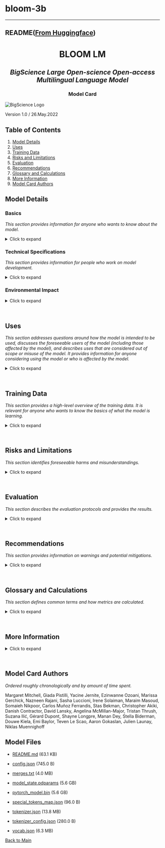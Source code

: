 
# bloom-3b
---


## README([From Huggingface](https://huggingface.co/bigscience/bloom-3b))



<h1 style='text-align: center '>BLOOM LM</h1> 
<h2 style='text-align: center '><em>BigScience Large Open-science Open-access Multilingual Language Model</em> </h2> 
<h3 style='text-align: center '>Model Card</h3>
<img src="https://s3.amazonaws.com/moonup/production/uploads/1657124309515-5f17f0a0925b9863e28ad517.png" alt="BigScience Logo" width="800" style="margin-left:'auto' margin-right:'auto' display:'block'"/>

Version 1.0 / 26.May.2022

## Table of Contents
1. [Model Details](#model-details)
2. [Uses](#uses)
3. [Training Data](#training-data)
4. [Risks and Limitations](#risks-and-limitations)
5. [Evaluation](#evaluation)
6. [Recommendations](#recommendations)
7. [Glossary and Calculations](#glossary-and-calculations)
8. [More Information](#more-information)
9. [Model Card Authors](#model-card-authors)

## Model Details  

### Basics
*This section provides information for anyone who wants to know about the model.*

<details>
<summary>Click to expand</summary> <br/>
    
**Developed by:** BigScience ([website](https://bigscience.huggingface.co))

* All collaborators are either volunteers or have an agreement with their employer. *(Further breakdown of participants forthcoming.)*
    
**Model Type:** Transformer-based Language Model

**Version:** 1.0.0

**Languages:** Multiple; see [training data](#training-data)

**License:** RAIL License v1.0 ([link](https://huggingface.co/spaces/bigscience/license))

**Release Date Estimate:** Monday, 11.July.2022

**Send Questions to:** bigscience-contact@googlegroups.com

**Cite as:** BigScience, _BigScience Language Open-science Open-access Multilingual (BLOOM) Language Model_. International, May 2021-May 2022

**Funded by:** 
    
* The French government.

* Hugging Face ([website](https://huggingface.co)).

* Organizations of contributors.  *(Further breakdown of organizations forthcoming.)*

</details>

### Technical Specifications
*This section provides information for people who work on model development.*

<details>
<summary>Click to expand</summary><br/>

Please see [the BLOOM training README](https://github.com/bigscience-workshop/bigscience/tree/master/train/tr11-176B-ml#readme) for full details on replicating training.

**Model Architecture:** Modified from Megatron-LM GPT2 (see [paper](https://arxiv.org/abs/1909.08053), [BLOOM Megatron code](https://github.com/bigscience-workshop/Megatron-DeepSpeed)):

* Decoder-only architecture

* Layer normalization applied to word embeddings layer (`StableEmbedding`; see [code](https://github.com/facebookresearch/bitsandbytes), [paper](https://arxiv.org/pdf/2110.02861.pdf))

* ALiBI positional encodings (see [paper](https://arxiv.org/pdf/2108.12409.pdf)), with GeLU activation functions

* 3,002,557,440 parameters:

    * 642,252,800 embedding parameters

    * 30 layers, 32 attention heads

    * Hidden layers are 2560-dimensional

    * Sequence length of 2048 tokens used (see [BLOOM tokenizer](https://huggingface.co/bigscience/tokenizer), [tokenizer description](#tokenization))

**Objective Function:** Cross Entropy with mean reduction (see [API documentation](https://pytorch.org/docs/stable/generated/torch.nn.CrossEntropyLoss.html#torch.nn.CrossEntropyLoss)).
    
**Compute infrastructure:** Jean Zay Public Supercomputer, provided by the French government (see [announcement](https://www.enseignementsup-recherche.gouv.fr/fr/signature-du-marche-d-acquisition-de-l-un-des-supercalculateurs-les-plus-puissants-d-europe-46733)).

* Hardware: 384 A100 80GB GPUs (48 nodes):
    
    * Additional 32 A100 80GB GPUs (4 nodes) in reserve

    *  8 GPUs per node Using NVLink 4 inter-gpu connects, 4 OmniPath links

    *   CPU: AMD

    *   CPU memory: 512GB per node

    *   GPU memory: 640GB per node

    *   Inter-node connect: Omni-Path Architecture (OPA)

    *   NCCL-communications network: a fully dedicated subnet

    *   Disc IO network: shared network with other types of nodes

* Software:
  
    *   Megatron-DeepSpeed ([Github link](https://github.com/bigscience-workshop/Megatron-DeepSpeed))

    *   DeepSpeed ([Github link](https://github.com/microsoft/DeepSpeed))

    *   PyTorch (pytorch-1.11 w/ CUDA-11.5; see [Github link](https://github.com/pytorch/pytorch))

    *   apex ([Github link](https://github.com/NVIDIA/apex))


#### **Training**

Training logs: [Tensorboard link](https://huggingface.co/tensorboard/bigscience/tr11c-2B5-logs)

- Number of epochs: 1 (*current target*)

- Dates:
    
    - Started 11th March, 2022 11:42am PST

    - Ended 5th July, 2022

- Estimated cost of training: Equivalent of $2-5M in cloud computing (including preliminary experiments)

- Server training location: Île-de-France, France

#### **Tokenization**
    
The BLOOM tokenizer ([link](https://huggingface.co/bigscience/tokenizer)) is a learned subword tokenizer trained using:
    
- A byte-level Byte Pair Encoding (BPE) algorithm 

- A simple pre-tokenization rule, no normalization

- A vocabulary size of 250,680

It was trained on a subset of a preliminary version of the corpus using alpha-weighting per language.    
    
</details>


### Environmental Impact

<details>
<summary>Click to expand</summary><br/>

The training supercomputer, Jean Zay ([website](http://www.idris.fr/eng/jean-zay/jean-zay-presentation-eng.html)), uses mostly nuclear energy. The heat generated by it is reused for heating campus housing.
    
**Estimated carbon emissions:**  *(Forthcoming upon completion of training.)*
    
**Estimated electricity usage:** *(Forthcoming upon completion of training.)*


</details>
<p>&nbsp;</p>

## Uses

*This section addresses questions around how the model is intended to be used, discusses the foreseeable users of the model (including those affected by the model), and describes uses that are considered out of scope or misuse of the model. 
It provides information for anyone considering using the model or who is affected by the model.*


<details>
<summary>Click to expand</summary><br/>
    
### Intended Use

This model is being created in order to enable public research on large language models (LLMs). LLMs are intended to be used for language generation or as a pretrained base model that can be further fine-tuned for specific tasks. Use cases below are not exhaustive.

#### **Direct Use**

-   Text generation

-   Exploring characteristics of language generated by a language model

    -   Examples: Cloze tests, counterfactuals, generations with reframings

#### **Downstream Use**

-   Tasks that leverage language models include: Information Extraction, Question Answering, Summarization

### Misuse and Out-of-scope Use
*This section addresses what users ought not do with the model.*

See the [BLOOM License](https://huggingface.co/spaces/bigscience/license), Attachment A, for detailed usage restrictions. The below list is non-exhaustive, but lists some easily foreseeable problematic use cases.

#### **Out-of-scope Uses**

Using the model in [high-stakes](#high-stakes) settings is out of scope for this model.  The model is not designed for [critical decisions](#critical-decisions) nor uses with any material consequences on an individual's livelihood or wellbeing. The model outputs content that appears factual but is not correct.  

##### Out-of-scope Uses Include:

-   Usage in biomedical domains, political and legal domains, or finance domains

-   Usage for evaluating or scoring individuals, such as for employment, education, or credit

-   Applying the model for critical automatic decisions, generating factual content, creating reliable summaries, or generating predictions that must be correct

#### **Misuse**

Intentionally using the model for harm, violating [human rights](#human-rights), or other kinds of malicious activities, is a misuse of this model. This includes:

-   Spam generation

-   Disinformation and influence operations

-   Disparagement and defamation

-   Harassment and abuse
  
-   [Deception](#deception)

-   Unconsented impersonation and imitation

-   Unconsented surveillance 

-   Generating content without attribution to the model, as specified in the [RAIL License, Use Restrictions](https://huggingface.co/spaces/bigscience/license)

### Intended Users

#### **Direct Users**

-   General Public

-   Researchers

-   Students

-   Educators

-   Engineers/developers

-   Non-commercial entities

-   Community advocates, including human and civil rights groups

#### Indirect Users

-   Users of derivatives created by Direct Users, such as those using software with an [intended use](#intended-use)

-   Users of [Derivatives of the Model, as described in the License](https://huggingface.co/spaces/bigscience/license)

#### Others Affected (Parties Prenantes)

-   People and groups referred to by the LLM

-   People and groups exposed to outputs of, or decisions based on, the LLM

-   People and groups whose original work is included in the LLM
    
</details>
<p>&nbsp;</p>

## Training Data
*This section provides a high-level overview of the training data. It is relevant for anyone who wants to know the basics of what the model is learning.*


<details>
<summary>Click to expand</summary><br/>
    
Details for each dataset are provided in individual [Data Cards](https://huggingface.co/spaces/bigscience/BigScienceCorpus).

Training data includes:

-   45 natural languages
    
-   12 programming languages

-   In 1.5TB of pre-processed text, converted into 350B unique tokens (see [the tokenizer section](#tokenization) for more.)


#### **Languages**
    
The pie chart shows the distribution of languages in training data.
   
![![pie chart showing the distribution of languages in training data](https://github.com/bigscience-workshop/model_card/blob/main/assets/data/pie_chart.svg?raw=true)


The following table shows the further distribution of Niger-Congo and Indic languages in the training data.
<details>
<summary>Click to expand</summary><br/>
    
| Niger Congo    | Percentage |         | Indic     | Percentage |
|----------------|------------ |------  |-----------|------------|
| Chi Tumbuka    | 0.00002    |         | Assamese  | 0.01       |
| Kikuyu         | 0.00004    |         | Odia      | 0.04       |
| Bambara        | 0.00004    |         | Gujarati  | 0.04       |
| Akan           | 0.00007    |         | Marathi   | 0.05       |
| Xitsonga       | 0.00007    |         | Punjabi   | 0.05       |
| Sesotho        | 0.00007    |         | Kannada   | 0.06       |
| Chi Chewa      | 0.0001     |         | Nepali    | 0.07       |
| Setswana       | 0.0002     |         | Telugu    | 0.09       |
| Northern Sotho | 0.0002     |         | Malayalam | 0.10       |
| Fon            | 0.0002     |         | Urdu      | 0.10       |
| Kirundi        | 0.0003     |         | Tamil     | 0.20       |
| Wolof          | 0.0004     |         | Bengali   | 0.50       |
| Kuganda        | 0.0004     |         | Hindi     | 0.70       |
| Chi Shona      | 0.001      |
| Isi Zulu       | 0.001      |
| Igbo           | 0.001      |
| Xhosa          | 0.001      |
| Kinyarwanda    | 0.003      |
| Yoruba         | 0.006      |
| Swahili        | 0.02       |
</details>

The following table shows the distribution of programming languages.
<details>
<summary>Click to expand</summary><br/>
    
| Extension      | Language   | Number of files |
|----------------|------------|-----------------|
| java           | Java       | 5,407,724       |
| php            | PHP        | 4,942,186       |
| cpp            | C++        | 2,503,930       |
| py             | Python     | 2,435,072       |
| js             | JavaScript | 1,905,518       |
| cs             | C#         | 1,577,347       |
| rb             | Ruby       | 6,78,413        |
| cc             | C++        | 443,054         |
| hpp            | C++        | 391,048         |
| lua            | Lua        | 352,317         |
| go             | GO         | 227,763         |
| ts             | TypeScript | 195,254         |
| C              | C          | 134,537         |
| scala          | Scala      | 92,052          |
| hh             | C++        | 67,161          |
| H              | C++        | 55,899          |
| tsx            | TypeScript | 33,107          |
| rs             | Rust       | 29,693          |
| phpt           | PHP        | 9,702           |
| c++            | C++        | 1,342           |
| h++            | C++        | 791             |
| php3           | PHP        | 540             |
| phps           | PHP        | 270             |
| php5           | PHP        | 166             |
| php4           | PHP        | 29              |
    
</details>    
</details>
<p>&nbsp;</p>

## Risks and Limitations
*This section identifies foreseeable harms and misunderstandings.*

<details>
<summary>Click to expand</summary><br/>
    
Model may:

-   Overrepresent some viewpoints and underrepresent others

-   Contain stereotypes
  
-   Contain [personal information](#personal-data-and-information)

-   Generate:

    -   Hateful, abusive, or violent language

    -   Discriminatory or prejudicial language

    -   Content that may not be appropriate for all settings, including sexual content

-   Make errors, including producing incorrect information as if it were factual

-   Generate irrelevant or repetitive outputs
</details>
<p>&nbsp;</p>

## Evaluation
*This section describes the evaluation protocols and provides the results.*

<details>
<summary>Click to expand</summary><br/>

### Metrics 
*This section describes the different ways performance is calculated and why.*
    
Includes:

| Metric             | Why chosen                                                         |
|--------------------|--------------------------------------------------------------------|
| [Perplexity](#perplexity)         | Standard metric for quantifying model improvements during training |
| Cross Entropy [Loss](#loss) | Standard objective for language models.                            |

And multiple different metrics for specific tasks. _(More evaluation metrics forthcoming upon completion of evaluation protocol.)_

### Factors 
*This section lists some different aspects of BLOOM models. Its focus is on aspects that are likely to give rise to high variance in model behavior.*

- Language, such as English or Yoruba

- Domain, such as newswire or stories
    
- Demographic characteristics, such as gender or nationality

###  Results
*Results are based on the [Factors](#factors) and [Metrics](#metrics).*

**Zero-shot evaluations:**

See this repository for JSON files: https://github.com/bigscience-workshop/evaluation-results

| Task | Language | Metric | BLOOM-2B5 |
|:----|:----|:----|:----:|
| arc_challenge | eng | acc ↑ | 0.28 |
| arc_easy | eng | acc ↑ | 0.595 |
| axb (Median of 10 prompts) | eng | acc ↑ | 0.443 |
| axg (Median of 10 prompts) | eng | acc ↑ | 0.5 |
| boolq (Median of 11 prompts) | eng | acc ↑ | 0.617 |
| cb (Median of 15 prompts) | eng | acc ↑ | 0.304 |
| cola (Median of 5 prompts) | eng | acc ↑ | 0.611 |
| copa (Median of 9 prompts) | eng | acc ↑ | 0.63 |
| crows_pairs_english (Median of 6 prompts) | eng | acc ↑ | 0.497 |
| crows_pairs_french (Median of 7 prompts) | fra | acc ↑ | 0.503 |
| diabla (Median of 2 prompts) | eng | acc ↑ | 0.289 |
| gsarti/flores_101_afr | afr | byte_perplexity ↓ | 6.501 |
| gsarti/flores_101_amh | amh | byte_perplexity ↓ | 3.973 |
| gsarti/flores_101_ara | ara | byte_perplexity ↓ | 1.808 |
| gsarti/flores_101_asm | asm | byte_perplexity ↓ | 5.699 |
| gsarti/flores_101_ast | ast | byte_perplexity ↓ | 3.925 |
| gsarti/flores_101_azj | azj | byte_perplexity ↓ | 6.943 |
| gsarti/flores_101_bel | bel | byte_perplexity ↓ | 3.614 |
| gsarti/flores_101_ben | ben | byte_perplexity ↓ | 5.121 |
| gsarti/flores_101_bos | bos | byte_perplexity ↓ | 5.653 |
| gsarti/flores_101_bul | bul | byte_perplexity ↓ | 2.701 |
| gsarti/flores_101_cat | cat | byte_perplexity ↓ | 2.305 |
| gsarti/flores_101_ceb | ceb | byte_perplexity ↓ | 6.291 |
| gsarti/flores_101_ces | ces | byte_perplexity ↓ | 5.447 |
| gsarti/flores_101_ckb | ckb | byte_perplexity ↓ | 3.726 |
| gsarti/flores_101_cym | cym | byte_perplexity ↓ | 12.539 |
| gsarti/flores_101_dan | dan | byte_perplexity ↓ | 5.183 |
| gsarti/flores_101_deu | deu | byte_perplexity ↓ | 3.118 |
| gsarti/flores_101_ell | ell | byte_perplexity ↓ | 2.468 |
| gsarti/flores_101_eng | eng | byte_perplexity ↓ | 2.019 |
| gsarti/flores_101_est | est | byte_perplexity ↓ | 9.117 |
| gsarti/flores_101_fas | fas | byte_perplexity ↓ | 3.058 |
| gsarti/flores_101_fin | fin | byte_perplexity ↓ | 6.847 |
| gsarti/flores_101_fra | fra | byte_perplexity ↓ | 1.998 |
| gsarti/flores_101_ful | ful | byte_perplexity ↓ | 11.466 |
| gsarti/flores_101_gle | gle | byte_perplexity ↓ | 8.681 |
| gsarti/flores_101_glg | glg | byte_perplexity ↓ | 3.03 |
| gsarti/flores_101_guj | guj | byte_perplexity ↓ | 4.955 |
| gsarti/flores_101_hau | hau | byte_perplexity ↓ | 10.758 |
| gsarti/flores_101_heb | heb | byte_perplexity ↓ | 3.6 |
| gsarti/flores_101_hin | hin | byte_perplexity ↓ | 4.713 |
| gsarti/flores_101_hrv | hrv | byte_perplexity ↓ | 5.822 |
| gsarti/flores_101_hun | hun | byte_perplexity ↓ | 6.44 |
| gsarti/flores_101_hye | hye | byte_perplexity ↓ | 3.658 |
| gsarti/flores_101_ibo | ibo | byte_perplexity ↓ | 5.565 |
| gsarti/flores_101_ind | ind | byte_perplexity ↓ | 2.16 |
| gsarti/flores_101_isl | isl | byte_perplexity ↓ | 8.082 |
| gsarti/flores_101_ita | ita | byte_perplexity ↓ | 2.969 |
| gsarti/flores_101_jav | jav | byte_perplexity ↓ | 7.057 |
| gsarti/flores_101_jpn | jpn | byte_perplexity ↓ | 2.776 |
| gsarti/flores_101_kam | kam | byte_perplexity ↓ | 11.073 |
| gsarti/flores_101_kan | kan | byte_perplexity ↓ | 5.552 |
| gsarti/flores_101_kat | kat | byte_perplexity ↓ | 2.523 |
| gsarti/flores_101_kaz | kaz | byte_perplexity ↓ | 3.39 |
| gsarti/flores_101_kea | kea | byte_perplexity ↓ | 8.919 |
| gsarti/flores_101_kir | kir | byte_perplexity ↓ | 3.729 |
| gsarti/flores_101_kor | kor | byte_perplexity ↓ | 3.933 |
| gsarti/flores_101_lao | lao | byte_perplexity ↓ | 2.908 |
| gsarti/flores_101_lav | lav | byte_perplexity ↓ | 7.777 |
| gsarti/flores_101_lin | lin | byte_perplexity ↓ | 7.525 |
| gsarti/flores_101_lit | lit | byte_perplexity ↓ | 7.369 |
| gsarti/flores_101_ltz | ltz | byte_perplexity ↓ | 8.801 |
| gsarti/flores_101_lug | lug | byte_perplexity ↓ | 8.483 |
| gsarti/flores_101_luo | luo | byte_perplexity ↓ | 11.976 |
| gsarti/flores_101_mal | mal | byte_perplexity ↓ | 4.616 |
| gsarti/flores_101_mar | mar | byte_perplexity ↓ | 5.483 |
| gsarti/flores_101_mkd | mkd | byte_perplexity ↓ | 2.966 |
| gsarti/flores_101_mlt | mlt | byte_perplexity ↓ | 15.005 |
| gsarti/flores_101_mon | mon | byte_perplexity ↓ | 3.411 |
| gsarti/flores_101_mri | mri | byte_perplexity ↓ | 7.474 |
| gsarti/flores_101_msa | msa | byte_perplexity ↓ | 2.571 |
| gsarti/flores_101_mya | mya | byte_perplexity ↓ | 2.414 |
| gsarti/flores_101_nld | nld | byte_perplexity ↓ | 4.128 |
| gsarti/flores_101_nob | nob | byte_perplexity ↓ | 5.403 |
| gsarti/flores_101_npi | npi | byte_perplexity ↓ | 5.199 |
| gsarti/flores_101_nso | nso | byte_perplexity ↓ | 8.155 |
| gsarti/flores_101_nya | nya | byte_perplexity ↓ | 8.18 |
| gsarti/flores_101_oci | oci | byte_perplexity ↓ | 4.862 |
| gsarti/flores_101_orm | orm | byte_perplexity ↓ | 12.912 |
| gsarti/flores_101_ory | ory | byte_perplexity ↓ | 5.189 |
| gsarti/flores_101_pan | pan | byte_perplexity ↓ | 4.698 |
| gsarti/flores_101_pol | pol | byte_perplexity ↓ | 4.626 |
| gsarti/flores_101_por | por | byte_perplexity ↓ | 1.975 |
| gsarti/flores_101_pus | pus | byte_perplexity ↓ | 4.496 |
| gsarti/flores_101_ron | ron | byte_perplexity ↓ | 4.965 |
| gsarti/flores_101_rus | rus | byte_perplexity ↓ | 2.05 |
| gsarti/flores_101_slk | slk | byte_perplexity ↓ | 6.451 |
| gsarti/flores_101_slv | slv | byte_perplexity ↓ | 6.62 |
| gsarti/flores_101_sna | sna | byte_perplexity ↓ | 8.462 |
| gsarti/flores_101_snd | snd | byte_perplexity ↓ | 5.466 |
| gsarti/flores_101_som | som | byte_perplexity ↓ | 11.959 |
| gsarti/flores_101_spa | spa | byte_perplexity ↓ | 1.897 |
| gsarti/flores_101_srp | srp | byte_perplexity ↓ | 2.871 |
| gsarti/flores_101_swe | swe | byte_perplexity ↓ | 5.055 |
| gsarti/flores_101_swh | swh | byte_perplexity ↓ | 3.697 |
| gsarti/flores_101_tam | tam | byte_perplexity ↓ | 4.539 |
| gsarti/flores_101_tel | tel | byte_perplexity ↓ | 5.807 |
| gsarti/flores_101_tgk | tgk | byte_perplexity ↓ | 3.599 |
| gsarti/flores_101_tgl | tgl | byte_perplexity ↓ | 5.667 |
| gsarti/flores_101_tha | tha | byte_perplexity ↓ | 2.366 |
| gsarti/flores_101_tur | tur | byte_perplexity ↓ | 4.885 |
| gsarti/flores_101_ukr | ukr | byte_perplexity ↓ | 2.724 |
| gsarti/flores_101_umb | umb | byte_perplexity ↓ | 12.767 |
| gsarti/flores_101_urd | urd | byte_perplexity ↓ | 1.98 |
| gsarti/flores_101_uzb | uzb | byte_perplexity ↓ | 12.002 |
| gsarti/flores_101_vie | vie | byte_perplexity ↓ | 1.766 |
| gsarti/flores_101_wol | wol | byte_perplexity ↓ | 9.144 |
| gsarti/flores_101_xho | xho | byte_perplexity ↓ | 7.403 |
| gsarti/flores_101_yor | yor | byte_perplexity ↓ | 5.913 |
| gsarti/flores_101_zho_simpl | zho_simpl | byte_perplexity ↓ | 2.277 |
| gsarti/flores_101_zho_trad | zho_trad | byte_perplexity ↓ | 2.518 |
| gsarti/flores_101_zul | zul | byte_perplexity ↓ | 8.534 |
| headqa | esp | acc ↑ | 0.264 |
| hellaswag | eng | acc ↑ | 0.412 |
| logiqa | eng | acc ↑ | 0.207 |
| mathqa | eng | acc ↑ | 0.25 |
| mc_taco | eng | em ↑ | 0.119 |
| mnli (Median of 15 prompts) | eng | acc ↑ | 0.355 |
| mnli_mismatched (Median of 15 prompts) | eng | acc ↑ | 0.352 |
| mrpc | eng | acc ↑ | 0.586 |
| multirc (Median of 11 prompts) | eng | acc ↑ | 0.538 |
| openbookqa | eng | acc ↑ | 0.216 |
| piqa | eng | acc ↑ | 0.708 |
| prost | eng | acc ↑ | 0.227 |
| pubmedqa | eng | acc ↑ | 0.616 |
| qnli | eng | acc ↑ | 0.507 |
| qqp (Median of 7 prompts) | eng | acc ↑ | 0.384 |
| race | eng | acc ↑ | 0.352 |
| rte (Median of 6 prompts) | eng | acc ↑ | 0.477 |
| sciq | eng | acc ↑ | 0.892 |
| sst (Median of 6 prompts) | eng | acc ↑ | 0.518 |
| triviaqa | eng | acc ↑ | 0.042 |
| tydiqa_primary (Median of 24 prompts) | eng | acc ↑ | 0.301 |
| webqs | eng | acc ↑ | 0.017 |
| wic (Median of 11 prompts) | eng | acc ↑ | 0.502 |
| winogrande | eng | acc ↑ | 0.586 |
| wnli (Median of 6 prompts) | eng | acc ↑ | 0.472 |
| wsc (Median of 11 prompts) | eng | acc ↑ | 0.442 |
| humaneval | python | pass@1 ↑ | 0.155 |
| humaneval | python | pass@10 ↑ | 0.322 |
| humaneval | python | pass@100 ↑ | 0.555 |

**Train-time Evaluation:**

As of 25.May.2022, 15:00 PST:

- Training Loss: 2.0

- Validation Loss: 2.2

- Perplexity: 8.9

</details>
<p>&nbsp;</p>

## Recommendations

*This section provides information on warnings and potential mitigations.*


<details>
<summary>Click to expand</summary><br/>

-   Indirect users should be made aware when the content they're working with is created by the LLM.

-   Users should be aware of [Risks and Limitations](#risks-and-limitations), and include an appropriate age disclaimer or blocking interface as necessary.

-   Models pretrained with the LLM should include an updated Model Card.

-   Users of the model should provide mechanisms for those affected to provide feedback, such as an email address for comments.

</details>
<p>&nbsp;</p>

## Glossary and Calculations

*This section defines common terms and how metrics are calculated.*



<details>
<summary>Click to expand</summary><br/>

-   <a name="loss">**Loss:**</a> A calculation of the difference between what the model has learned and what the data shows ("groundtruth"). The lower the loss, the better. The training process aims to minimize the loss. 

-   <a name="perplexity">**Perplexity:**</a> This is based on what the model estimates the probability of new data is. The lower the perplexity, the better.  If the model is 100% correct at predicting the next token it will see, then the perplexity is 1. Mathematically this is calculated using entropy. 

-   <a name="high-stakes">**High-stakes settings:**</a> Such as those identified as "high-risk AI systems" and "unacceptable risk AI systems" in the European Union's proposed [Artificial Intelligence (AI) Act](https://artificialintelligenceact.eu/annexes/).

-   <a name="critical-decisions">**Critical decisions:**</a> Such as those defined in [the United States' proposed Algorithmic Accountability Act](https://www.congress.gov/117/bills/s3572/BILLS-117s3572is.pdf).

-   <a name="human-rights">**Human rights:**</a> Includes those rights defined in the [Universal Declaration of Human Rights](https://www.un.org/sites/un2.un.org/files/2021/03/udhr.pdf).

-  <a name="personal-data-and-information">**Personal Data and Personal Information:**</a> Personal data and information is defined in multiple data protection regulations, such as "[personal data](https://gdpr-info.eu/issues/personal-data/)" in the [European Union's General Data Protection Regulation](https://gdpr-info.eu); and "personal information" in the Republic of South Africa's [Protection of Personal Information Act](https://www.gov.za/sites/default/files/gcis_document/201409/3706726-11act4of2013popi.pdf), The People's Republic of China's [Personal information protection law](http://en.npc.gov.cn.cdurl.cn/2021-12/29/c_694559.htm).
  
- <a name="sensitive-characteristics">**Sensitive characteristics:**</a> This includes specifically protected categories in human rights (see [UHDR, Article 2](https://www.un.org/sites/un2.un.org/files/2021/03/udhr.pdf)) and personal information regulation (see GDPR, [Article 9; Protection of Personal Information Act, Chapter 1](https://www.gov.za/sites/default/files/gcis_document/201409/3706726-11act4of2013popi.pdf))

- <a name="deception">**Deception:**</a> Doing something to intentionally mislead individuals to believe something that is false, such as by creating deadbots or chatbots on social media posing as real people, or generating text documents without making consumers aware that the text is machine generated.

</details>
<p>&nbsp;</p>

## More Information

<details>
<summary>Click to expand</summary><br/>
    
### Dataset Creation

Blog post detailing the design choices during the dataset creation: https://bigscience.huggingface.co/blog/building-a-tb-scale-multilingual-dataset-for-language-modeling

### Technical Specifications

Blog post summarizing how the architecture, size, shape, and pre-training duration where selected: https://bigscience.huggingface.co/blog/what-language-model-to-train-if-you-have-two-million-gpu-hours

More details on the architecture/optimizer: https://github.com/bigscience-workshop/bigscience/tree/master/train/tr11-176B-ml

Blog post on the hardware/engineering side: https://bigscience.huggingface.co/blog/which-hardware-to-train-a-176b-parameters-model

Details on the distributed setup used for the training: https://github.com/bigscience-workshop/bigscience/tree/master/train/tr11-176B-ml

Tensorboard updated during the training: https://huggingface.co/bigscience/tr11-176B-ml-logs/tensorboard#scalars&tagFilter=loss

Insights on how to approach training, negative results: https://github.com/bigscience-workshop/bigscience/blob/master/train/lessons-learned.md

Details on the obstacles overcome during the preparation on the engineering side (instabilities, optimization of training throughput, so many technical tricks and questions): https://github.com/bigscience-workshop/bigscience/blob/master/train/tr11-176B-ml/chronicles.md

### Initial Results

Initial prompting experiments using interim checkpoints: https://huggingface.co/spaces/bigscience/bloom-book

</details>
<p>&nbsp;</p>
    
## Model Card Authors
*Ordered roughly chronologically and by amount of time spent.*

Margaret Mitchell, Giada Pistilli, Yacine Jernite, Ezinwanne Ozoani, Marissa Gerchick, Nazneen Rajani, Sasha Luccioni, Irene Solaiman, Maraim Masoud, Somaieh Nikpoor, Carlos Muñoz Ferrandis, Stas Bekman, Christopher Akiki, Danish Contractor, David Lansky, Angelina McMillan-Major, Tristan Thrush, Suzana Ilić, Gérard Dupont, Shayne Longpre, Manan Dey, Stella Biderman, Douwe Kiela, Emi Baylor, Teven Le Scao, Aaron Gokaslan, Julien Launay, Niklas Muennighoff





## Model Files

- [README.md](https://paddlenlp.bj.bcebos.com/models/community/bigscience/bloom-3b/README.md) (63.1 KB)

- [config.json](https://paddlenlp.bj.bcebos.com/models/community/bigscience/bloom-3b/config.json) (745.0 B)

- [merges.txt](https://paddlenlp.bj.bcebos.com/models/community/bigscience/bloom-3b/merges.txt) (4.0 MB)

- [model_state.pdparams](https://paddlenlp.bj.bcebos.com/models/community/bigscience/bloom-3b/model_state.pdparams) (5.6 GB)

- [pytorch_model.bin](https://paddlenlp.bj.bcebos.com/models/community/bigscience/bloom-3b/pytorch_model.bin) (5.6 GB)

- [special_tokens_map.json](https://paddlenlp.bj.bcebos.com/models/community/bigscience/bloom-3b/special_tokens_map.json) (96.0 B)

- [tokenizer.json](https://paddlenlp.bj.bcebos.com/models/community/bigscience/bloom-3b/tokenizer.json) (13.8 MB)

- [tokenizer_config.json](https://paddlenlp.bj.bcebos.com/models/community/bigscience/bloom-3b/tokenizer_config.json) (280.0 B)

- [vocab.json](https://paddlenlp.bj.bcebos.com/models/community/bigscience/bloom-3b/vocab.json) (6.3 MB)


[Back to Main](../../)